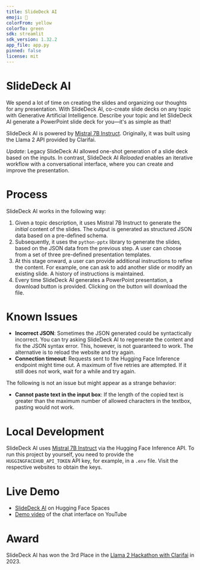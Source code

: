 ```yaml
---
title: SlideDeck AI
emoji: 🏢
colorFrom: yellow
colorTo: green
sdk: streamlit
sdk_version: 1.32.2
app_file: app.py
pinned: false
license: mit
---
```


# SlideDeck AI

We spend a lot of time on creating the slides and organizing our thoughts for any presentation. 
With SlideDeck AI, co-create slide decks on any topic with Generative Artificial Intelligence.
Describe your topic and let SlideDeck AI generate a PowerPoint slide deck for you—it's as simple as that!

SlideDeck AI is powered by [Mistral 7B Instruct](https://huggingface.co/mistralai/Mistral-7B-Instruct-v0.2).
Originally, it was built using the Llama 2 API provided by Clarifai.

*Update*: Legacy SlideDeck AI allowed one-shot generation of a slide deck based on the inputs. 
In contrast, SlideDeck AI *Reloaded* enables an iterative workflow with a conversational interface,
where you can create and improve the presentation.


# Process

SlideDeck AI works in the following way:

1. Given a topic description, it uses Mistral 7B Instruct to generate the *initial* content of the slides. 
The output is generated as structured JSON data based on a pre-defined schema.
2. Subsequently, it uses the `python-pptx` library to generate the slides, 
based on the JSON data from the previous step. 
A user can choose from a set of three pre-defined presentation templates.
3. At this stage onward, a user can provide additional instructions to refine the content.
For example, one can ask to add another slide or modify an existing slide.
A history of instructions is maintained.
4. Every time SlideDeck AI generates a PowerPoint presentation, a download button is provided.
Clicking on the button will download the file.


# Known Issues

- **Incorrect JSON**: Sometimes the JSON generated could be syntactically incorrect. 
You can try asking SlideDeck AI to regenerate the content and fix the JSON syntax error.
This, however, is not guaranteed to work. The alternative is to reload the website and try again.
- **Connection timeout**: Requests sent to the Hugging Face Inference endpoint might time out.
A maximum of five retries are attempted. If it still does not work, wait for a while and try again.

The following is not an issue but might appear as a strange behavior:
- **Cannot paste text in the input box**: If the length of the copied text is greater than the maximum
number of allowed characters in the textbox, pasting would not work.


# Local Development

SlideDeck AI uses [Mistral 7B Instruct](https://huggingface.co/mistralai/Mistral-7B-Instruct-v0.2) 
via the Hugging Face Inference API.
To run this project by yourself, you need to provide the `HUGGINGFACEHUB_API_TOKEN` API key,
for example, in a `.env` file. Visit the respective websites to obtain the keys.


# Live Demo

- [SlideDeck AI](https://huggingface.co/spaces/barunsaha/slide-deck-ai) on Hugging Face Spaces
- [Demo video](https://youtu.be/QvAKzNKtk9k) of the chat interface on YouTube


# Award

SlideDeck AI has won the 3rd Place in the [Llama 2 Hackathon with Clarifai](https://lablab.ai/event/llama-2-hackathon-with-clarifai) in 2023.